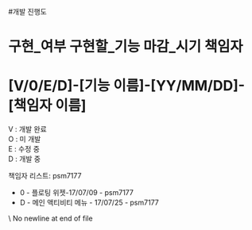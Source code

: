 #개발 진행도
# 구현_여부 구현할_기능 마감_시기 책임자
# [V/0/E/D]-[기능 이름]-[YY/MM/DD]-[책임자 이름]
V : 개발 완료  
O : 미 개발  
E : 수정 중  
D : 개발 중  

책임자 리스트:
    psm7177

* 0 - 플로팅 위젯-17/07/09 - psm7177  
* D - 메인 액티비티 메뉴 - 17/07/25 - psm7177

 \ No newline at end of file
